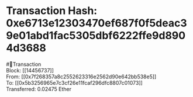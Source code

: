 
Transaction Hash: 0xe6713e12303470ef687f0f5deac39e01abd1fac5305dbf6222ffe9d8904d3688
====================================================================================
  
#💸Transaction  
Block: [[14456737]]  
From: [[0x7f268357a8c2552623316e2562d90e642bb538e5]]  
To: [[0x5b3256965e7c3cf26e11fcaf296dfc8807c01073]]  
Transferred: 0.02475 Ether